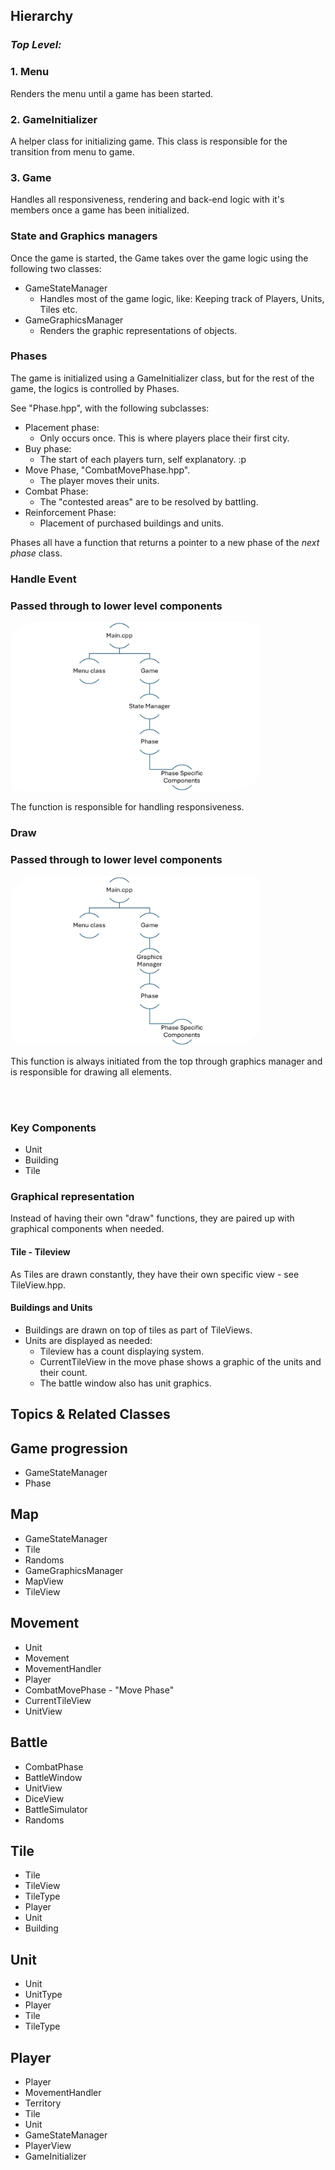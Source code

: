 ## Hierarchy
### *Top Level:*

### 1. Menu

Renders the menu until a game has been started.

### 2. GameInitializer

A helper class for initializing game. This class is responsible for the transition from menu to game.

### 3. Game

Handles all responsiveness, rendering and back-end logic with it's members once  a game has been initialized.
### State and Graphics managers
Once the game is started, the Game takes over the game logic using the following two classes:

- GameStateManager
    - Handles most of the game logic, like:
    Keeping track of Players, Units, Tiles etc. 
- GameGraphicsManager
    - Renders the graphic representations of objects.

### Phases
The game is initialized using a GameInitializer class, but for the rest of the game, the logics is controlled by Phases.

See "Phase.hpp", with the following subclasses:
- Placement phase:
    - Only occurs once. This is where players place their first city.
- Buy phase:
    - The start of each players turn, self explanatory. :p
- Move Phase, "CombatMovePhase.hpp".
    - The player moves their units.
- Combat Phase:
    - The "contested areas" are to be resolved by battling.
- Reinforcement Phase:
    - Placement of purchased buildings and units.

Phases all have a function that returns a pointer to a new phase of the *next phase* class.

### Handle Event

### Passed through to lower level components

<img src="handle-event.png" style="width: 400px; background-color: white; border-radius: 40px 20px">

The function is responsible for handling responsiveness.

### Draw

### Passed through to lower level components

<img src="draw.png" style="width: 400px; background-color: white; border-radius: 40px 20px">

This function is always initiated from the top through graphics manager and is responsible for drawing all elements.

<br><br>

### Key Components
 - Unit
 - Building
 - Tile

### Graphical representation

Instead of having their own "draw" functions, they are paired up with graphical components when needed.

#### Tile - Tileview
As Tiles are drawn constantly, they have their own specific view - see TileView.hpp.

#### Buildings and Units

- Buildings are drawn on top of tiles as part of TileViews.
- Units are displayed as needed:
    - Tileview has a count displaying system.
    - CurrentTileView in the move phase shows a graphic of the units and their count.
    - The battle window also has unit graphics.

## Topics & Related Classes

## Game progression
 - GameStateManager
 - Phase
## Map
 - GameStateManager
 - Tile
 - Randoms
 - GameGraphicsManager
 - MapView
 - TileView
    
## Movement
 - Unit
 - Movement
 - MovementHandler
 - Player
 - CombatMovePhase - "Move Phase"
 - CurrentTileView
 - UnitView

## Battle
 - CombatPhase
 - BattleWindow
 - UnitView
 - DiceView
 - BattleSimulator
 - Randoms


## Tile
 - Tile
 - TileView
 - TileType
 - Player
 - Unit
 - Building

## Unit
 - Unit
 - UnitType
 - Player
 - Tile
 - TileType

## Player
 - Player
 - MovementHandler
 - Territory
 - Tile
 - Unit
 - GameStateManager
 - PlayerView
 - GameInitializer
